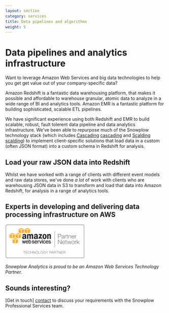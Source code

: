 ```yaml
---
layout: section
category: services
title: Data pipelines and algorithms
weight: 5
---
```


# Data pipelines and analytics infrastructure

Want to leverage Amazon Web Services and big data technologies to help you get get value out of your company-specific data?

Amazon Redshift is a fantastic data warehousing platform, that makes it possible and affordable to warehouse granular, atomic data to analyze in a wide range of BI and analytics tools. Amazon EMR is a fantastic platform for building sophisticated, scalable ETL pipelines.

We have significant experience using both Redshift and EMR to build scalable, robust, fault tolerent data pipeline and data analytics infrastructure. We've been able to repurpose much of the Snowplow technology stack (which includes [Cascading] [cascading] and [Scalding] [scalding]) to implement client-specific solutions that load data in a custom (often JSON format) into a custom schema in Redshift for analysis.

## Load your raw JSON data into Redshift

Whilst we have worked with a range of clients with different event models and raw data stores, we've done *a lot* of work with clients who are warehousing JSON data in S3 to transform and load that data into Amazon Redshift, for analysis in a range of analytics tools.

## Experts in developing and delivering data processing infrastructure on AWS

<img src="/static/img/APN_Standard_Technology_Partner.png" title="Amazon Web Services Technology Partner" width="250" />

*Snowplow Analytics is proud to be an Amazon Web Services Technology Partner.*

## Sounds interesting?

[Get in touch] [contact] to discuss your requirements with the Snowplow Professional Services team.

[contact]: /about/index.html
[hadoop]: http://hadoop.apache.org/
[cascading]: http://www.cascading.org/
[scalding]: https://github.com/twitter/scalding
[emr]: http://aws.amazon.com/elasticmapreduce/
[redshift]: http://aws.amazon.com/redshift/
[hive]: http://hive.apache.org/
[tableau]: http://www.tableausoftware.com/
[chartio]: https://chartio.com/
[r]: http://cran.r-project.org/